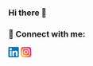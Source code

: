 ### Hi there 👋

<!--
**Daphne-wu/Daphne-wu** is a ✨ _special_ ✨ repository because its `README.md` (this file) appears on your GitHub profile.

Here are some ideas to get you started:

- 🔭 I’m currently working on ...
- 🌱 I’m currently learning ...
- 👯 I’m looking to collaborate on ...
- 🤔 I’m looking for help with ...
- 💬 Ask me about ...
- 📫 How to reach me: ...
- 😄 Pronouns: ...
- ⚡ Fun fact: ...
-->

### 🤝 Connect with me:

[<img src="https://raw.githubusercontent.com/Daphne-wu/Daphne-wu/main/images/linkedin.png" width="21px" height="21px">](https://www.linkedin.com/in/daphne-wu-a44921168/)
</a>
[<img src="https://raw.githubusercontent.com/Daphne-wu/Daphne-wu/main/images/instagram.png" width="21px" height="21px">](https://www.instagram.com/daphe.wu/)

